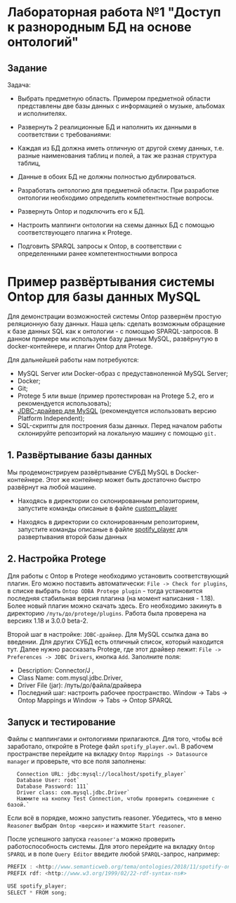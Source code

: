 
# Лабораторная работа №1 "Доступ к разнородным БД на основе онтологий"
## Задание
Задача:

- Выбрать предметную область. Примером предметной области представлены две базы данных  с информацией о музыке, альбомах и исполнителях.

- Развернуть 2 реалиционные БД и наполнить их данными в соответствии с требованиями:

- Каждая из БД должна иметь отличную от другой схему данных, т.е. разные наименования таблиц и полей, а так же разная структура таблиц,
- Данные в обоих БД не должны полностью дублироваться.
- Разработать онтологию для предметной области. При разработке онтологии необходимо определить компетентностные вопросы.

- Развернуть Ontop и подключить его к БД.

- Настроить маппинги онтологии на схемы данных БД с помощью соответствующего плагина к Protege.
- Подговить SPARQL запросы к Ontop, в соответствии с определенными ранее компетентностными вопроса

# Пример развёртывания системы Ontop для базы данных MySQL
Для демонстрации возможностей системы Ontop развернём простую реляционную базу данных. Наша цель: сделать возможным обращение к базе данных SQL как к онтологии - с помощью SPARQL-запросов. В данном примере мы используем базу данных MySQL, развёрнутую в docker-контейнере, и плагин Ontop для Protege.

Для дальнейшей работы нам потребуются:

- MySQL Server или Docker-образ с предуставноленной MySQL Server;
- Docker;
- Git;
- Protege 5 или выше (пример протестирован на Protege 5.2, его и рекомендуется использовать);
- [JDBC-драйвер для MySQL](https://dev.mysql.com/downloads/connector/j/) (рекомендуется использовать версию Platform Independent);
- SQL-скрипты для построения базы данных.
Перед началом работы склонируйте репозиторий на локальную машину с помощью `git.`

## 1. Развёртывание базы данных
Мы продемонстрируем развёртывание СУБД MySQL в Docker-контейнере. Этот же контейнер может быть достаточно быстро развёрнут на любой машине. 
- Находясь в директории со склонированным репозиторием, запустите команды описаные в файле [custom_player](https://github.com/akparaliev/courseIntegration/tree/master/custom_player/README.md)

- Находясь в директории со склонированным репозиторием, запустите команды описаные в файле [spotify_player](https://github.com/akparaliev/courseIntegration/tree/master/spotify_player/README.md) для развертывания второй базы данных

## 2. Настройка Protege
Для работы с Ontop в Protege необходимо установить соответствующий плагин. Его можно поставить автоматически: `File -> Check for plugins`, в списке выбрать `Ontop ODBA Protege plugin` - тогда установится последняя стабильная версия плагина (на момент написания - 1.18). Более новый плагин можно скачать здесь. Его необходимо закинуть в директорию `/путь/до/protege/plugins`. Работа была проверена на версиях 1.18 и 3.0.0 beta-2.

Второй шаг в настройке: `JDBC-драйвер`. Для MySQL ссылка дана во введении. Для других СУБД есть отличный список, который находится тут. Далее нужно рассказать Protege, где этот драйвер лежит: `File -> Preferences -> JDBC Drivers`, кнопка `Add`. Заполните поля:

- Description: Connector/J ,
- Class Name: com.mysql.jdbc.Driver,
- Driver File (jar): /путь/до/файла/драйвера
- Последний шаг: настроить рабочее пространство. Window -> Tabs -> Ontop Mappings и Window -> Tabs -> Ontop SPARQL

## Запуск и тестирование
Файлы с маппингами и онтологиями прилагаются. Для того, чтобы всё заработало, откройте в Protege файл `spotify_player.owl`. В рабочем пространстве перейдите на вкладку `Ontop Mappings -> Datasource manager` и проверьте, что все поля заполнены:
```
   Connection URL: jdbc:mysql://localhost/spotify_player`
   Database User: root`
   Database Password: 111`
   Driver class: com.mysql.jdbc.Driver`
   Нажмите на кнопку Test Connection, чтобы проверить соединение с базой.`
```
Если всё в порядке, можно запустить reasoner. Убедитесь, что в меню `Reasoner` выбран` Ontop <версия>` и нажмите `Start reasoner`.

После успешного запуска `reasoner'а` можно проверить работоспособность системы. Для этого перейдите на вкладку `Ontop SPARQL` и в поле `Query Editor` введите любой `SPARQL`-запрос, например:

```javascript
PREFIX : <http://www.semanticweb.org/tema/ontologies/2018/11/spotify-ontology#>
PREFIX rdf: <http://www.w3.org/1999/02/22-rdf-syntax-ns#>

USE spotify_player;
SELECT * FROM song;
```



